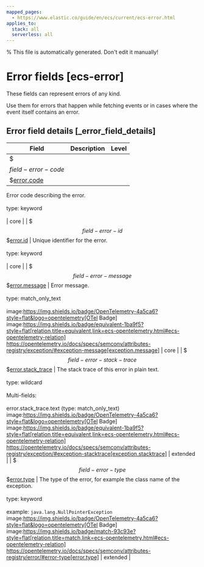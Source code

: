 ```yaml
---
mapped_pages:
  - https://www.elastic.co/guide/en/ecs/current/ecs-error.html
applies_to:
  stack: all
  serverless: all
---
```

% This file is automatically generated. Don't edit it manually!

# Error fields [ecs-error]

These fields can represent errors of any kind.

Use them for errors that happen while fetching events or in cases where the event itself contains an error.

## Error field details [_error_field_details]

| Field | Description | Level |
| --- | --- | --- |
| $$$field-error-code$$$[error.code](#field-error-code) |
Error code describing the error.<br><br>type: keyword<br><br>
 | core |
| $$$field-error-id$$$[error.id](#field-error-id) |
Unique identifier for the error.<br><br>type: keyword<br><br>
 | core |
| $$$field-error-message$$$[error.message](#field-error-message) |
Error message.<br><br>type: match_only_text<br><br>
image:https://img.shields.io/badge/OpenTelemetry-4a5ca6?style=flat&logo=opentelemetry[OTel Badge] image:https://img.shields.io/badge/equivalent-1ba9f5?style=flat[relation,title=equivalent,link=ecs-opentelemetry.html#ecs-opentelemetry-relation] https://opentelemetry.io/docs/specs/semconv/attributes-registry/exception/#exception-message[exception.message] | core |
| $$$field-error-stack-trace$$$[error.stack_trace](#field-error-stack-trace) |
The stack trace of this error in plain text.<br><br>type: wildcard<br><br>
Multi-fields:<br><br>
error.stack_trace.text (type: match_only_text)<br>
image:https://img.shields.io/badge/OpenTelemetry-4a5ca6?style=flat&logo=opentelemetry[OTel Badge] image:https://img.shields.io/badge/equivalent-1ba9f5?style=flat[relation,title=equivalent,link=ecs-opentelemetry.html#ecs-opentelemetry-relation] https://opentelemetry.io/docs/specs/semconv/attributes-registry/exception/#exception-stacktrace[exception.stacktrace] | extended |
| $$$field-error-type$$$[error.type](#field-error-type) |
The type of the error, for example the class name of the exception.<br><br>type: keyword<br><br>
example: `java.lang.NullPointerException`<br>image:https://img.shields.io/badge/OpenTelemetry-4a5ca6?style=flat&logo=opentelemetry[OTel Badge] image:https://img.shields.io/badge/match-93c93e?style=flat[relation,title=match,link=ecs-opentelemetry.html#ecs-opentelemetry-relation] https://opentelemetry.io/docs/specs/semconv/attributes-registry/error/#error-type[error.type] | extended |


